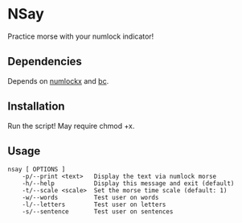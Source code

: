 # NSay
Practice morse with your numlock indicator!

## Dependencies

Depends on [numlockx](https://github.com/rg3/numlockx) and [bc](https://www.gnu.org/software/bc/).

## Installation

Run the script! May require chmod +x.

## Usage
    nsay [ OPTIONS ]
		-p/--print <text>	Display the text via numlock morse
		-h/--help			Display this message and exit (default)
		-t/--scale <scale>	Set the morse time scale (default: 1)
		-w/--words			Test user on words
		-l/--letters		Test user on letters
		-s/--sentence		Test user on sentences